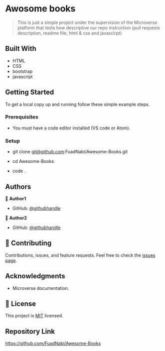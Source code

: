 # Awosome books

> This is just a simple project under the supervision of the Microverse platform that tests how descriptive our repo instruction (pull requests description, readme file, html & css and javascirpt)
## Built With

- HTML
- CSS
- bootstrap
- javascript

## Getting Started

To get a local copy up and running follow these simple example steps.

### Prerequisites

- You must have a code editor installed (VS code or Atom).

### Setup

- git clone git@github.com:FuadNabi/Awesome-Books.git

- cd Awesome-Books

- code .

## Authors

:bust_in_silhouette: **Author1**

- GitHub: [@githubhandle](https://github.com/FuadNabi)

:bust_in_silhouette: **Author2**

- GitHub: [@githubhandle](https://github.com/AhmadiGu)

## :handshake: Contributing

Contributions, issues, and feature requests.
Feel free to check the [issues page](https://github.com/FuadNabi/Awesome-Books/issues).

## Acknowledgments

- Microverse documentation.

## :memo: License

This project is [MIT](./LICENSE) licensed.

## Repository Link

https://github.com/FuadNabi/Awesome-Books